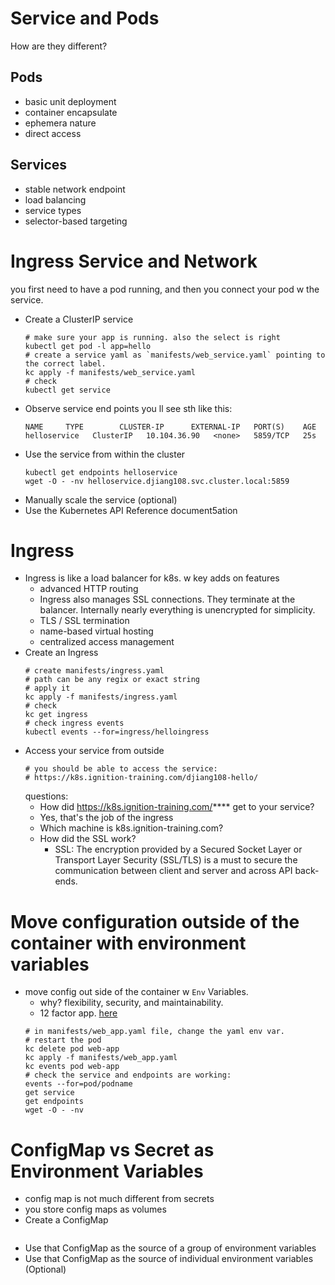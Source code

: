 # Service and Pods
How are they different?
## Pods
- basic unit deployment
- container encapsulate
- ephemera nature
- direct access
## Services
- stable network endpoint
- load balancing
- service types
- selector-based targeting

# Ingress Service and Network

you first need to have a pod running, and then you connect your pod w the service.
- Create a ClusterIP service
    ```
    # make sure your app is running. also the select is right
    kubectl get pod -l app=hello
    # create a service yaml as `manifests/web_service.yaml` pointing to the correct label.
    kc apply -f manifests/web_service.yaml
    # check
    kubectl get service
    ```
- Observe service end points
    you ll see sth like this:
    ```
    NAME     TYPE        CLUSTER-IP      EXTERNAL-IP   PORT(S)    AGE
    helloservice   ClusterIP   10.104.36.90   <none>   5859/TCP   25s
    ```
- Use the service from within the cluster
    ```
    kubectl get endpoints helloservice
    wget -O - -nv helloservice.djiang108.svc.cluster.local:5859
    ```
- Manually scale the service (optional)
- Use the Kubernetes API Reference document5ation

# Ingress
- Ingress is like a load balancer for k8s. w key adds on features
    - advanced HTTP routing
    - Ingress also manages SSL connections. They terminate at the balancer. Internally nearly everything is unencrypted for simplicity. 
    - TLS / SSL termination
    - name-based virtual hosting
    - centralized access management
- Create an Ingress
    ```
    # create manifests/ingress.yaml
    # path can be any regix or exact string
    # apply it 
    kc apply -f manifests/ingress.yaml
    # check
    kc get ingress
    # check ingress events
    kubectl events --for=ingress/helloingress
    ```
- Access your service from outside
    ```
    # you should be able to access the service:
    # https://k8s.ignition-training.com/djiang108-hello/
    ```
    questions:
    - How did https://k8s.ignition-training.com/**** get to your service?
    - Yes, that's the job of the ingress
    - Which machine is k8s.ignition-training.com?
    - How did the SSL work?
        - SSL:  The encryption provided by a Secured Socket Layer or Transport Layer Security (SSL/TLS) is a must to secure the communication between client and server and across API back-ends.

# Move configuration outside of the container with environment variables
- move config out side of the container w `Env` Variables.
    - why? flexibility, security, and maintainability.
    - 12 factor app. [here](https://12factor.net/)
    ```
    # in manifests/web_app.yaml file, change the yaml env var.
    # restart the pod
    kc delete pod web-app
    kc apply -f manifests/web_app.yaml
    kc events pod web-app
    # check the service and endpoints are working:
    events --for=pod/podname
    get service
    get endpoints
    wget -O - -nv
    ```

# ConfigMap vs Secret as Environment Variables

- config map is not much different from secrets
- you store config maps as volumes
- Create a ConfigMap
    ```
    
    ```
- Use that ConfigMap as the source of a group of environment variables
- Use that ConfigMap as the source of individual environment variables (Optional)